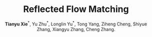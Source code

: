 ---
title: "Reflected Flow Matching"
collection: publications
permalink: /publication/2024_ICML_RFM
author: <strong>Tianyu Xie</strong>$^\ast$, Yu Zhu$^\ast$, Longlin Yu$^\ast$, Tong Yang, Ziheng Cheng, Shiyue Zhang, Xiangyu Zhang, Cheng Zhang. 
conf: 'International Conference on Machine Learning (ICML)'
year: 2024
paperurl: https://arxiv.org/abs/2405.16577
codeurl: https://github.com/tyuxie/RFM
additional: true
---